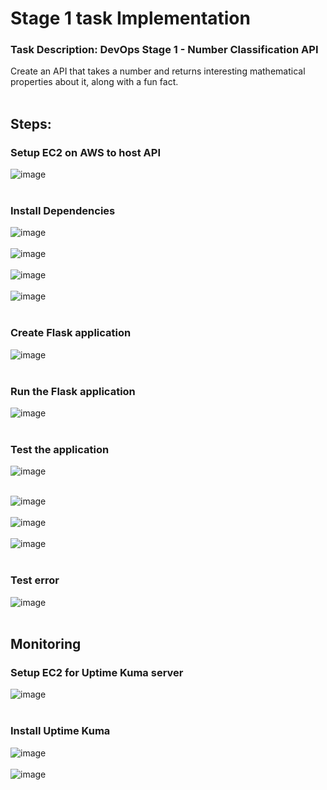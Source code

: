 # Stage 1 task Implementation
### Task Description: DevOps Stage 1 - Number Classification API
Create an API that takes a number and returns interesting mathematical properties about it, along with a fun fact. <br> <br>

## Steps: 
### Setup EC2 on AWS to host API
![image](https://github.com/user-attachments/assets/696dbad2-498f-4c69-a1f9-dd203f0c302c) <br> <br>

### Install Dependencies
![image](https://github.com/user-attachments/assets/cbf52763-ad8f-41b9-9ab4-0535409c0436) <br> <br>
![image](https://github.com/user-attachments/assets/40a61e93-0a6f-43dc-890f-424f12489073) <br> <br>
![image](https://github.com/user-attachments/assets/97acae0d-0929-49f9-a121-8c8d1d6797c0) <br> <br>
![image](https://github.com/user-attachments/assets/88c3d8f7-ba3f-44df-8e61-24ca65d9fecc) <br> <br>




### Create Flask application 
![image](https://github.com/user-attachments/assets/c1e33fff-7c7d-40d2-84a2-71be7854c68b) <br> <br>

### Run the Flask application
![image](https://github.com/user-attachments/assets/dfffc828-7e10-4db3-8d15-b42e4fec48e3) <br> <br>

### Test the application 
![image](https://github.com/user-attachments/assets/52562aa5-2ed5-4399-9822-975e0a4984f8) <br> <br>

![image](https://github.com/user-attachments/assets/f505ee60-88ac-4d55-ab12-779fc18a0e7a) <br> <br>
![image](https://github.com/user-attachments/assets/c6d7f2be-f99c-473f-b026-6829ba1d8c82) <br> <br>
![image](https://github.com/user-attachments/assets/4612ad8b-ef53-4e0f-b7ea-a801919b5de2) <br> <br>

### Test error 
![image](https://github.com/user-attachments/assets/50375e46-0ff7-4232-9a11-f2ddf7ad36f3) <br> <br>

## Monitoring

### Setup EC2 for Uptime Kuma server
![image](https://github.com/user-attachments/assets/c4b80f91-d1e1-4f43-bbc2-c2e78f373b2c) <br> <br>

### Install Uptime Kuma
![image](https://github.com/user-attachments/assets/fb493adf-c17c-4a56-92ae-7a56ca66ba07) <br> <br>
![image](https://github.com/user-attachments/assets/870e11c4-89a5-4707-b10d-cff6cfd0322d) <br> <br>








